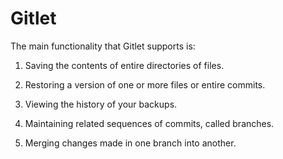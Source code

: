 # Gitlet

The main functionality that Gitlet supports is:

1. Saving the contents of entire directories of files.

2. Restoring a version of one or more files or entire commits.

3. Viewing the history of your backups.

4. Maintaining related sequences of commits, called branches.

5. Merging changes made in one branch into another.
